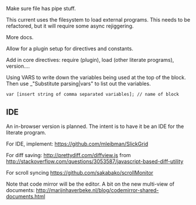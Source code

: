Make sure file has pipe stuff.

This current uses the filesystem to load external programs. This needs to be refactored, but it will require some async rejiggering.

More docs.

Allow for a plugin setup for directives and constants. 

Add in core directives: require (plugin), load (other literate programs), version....
 
Using  VARS to write down the variables being used at the top of the block. Then use _"Substitute parsing|vars" to list out the variables.

    var [insert string of comma separated variables]; // name of block 

## IDE

An in-browser version is planned. The intent is to have it be an IDE for the literate program. 

For IDE, implement: https://github.com/mleibman/SlickGrid

For diff saving: http://prettydiff.com/diffview.js  from http://stackoverflow.com/questions/3053587/javascript-based-diff-utility

For scroll syncing https://github.com/sakabako/scrollMonitor

Note that code mirror will be the editor. A bit on the new multi-view of documents:  http://marijnhaverbeke.nl/blog/codemirror-shared-documents.html